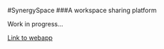 #SynergySpace
###A workspace sharing platform

Work in progress...

[Link to webapp](synergyspace.akshaymehra.me)
